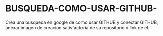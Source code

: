 # BUSQUEDA-COMO-USAR-GITHUB-
Crea una busqueda en google de como usar GITHUB y conectar GITHUB, anexar imagen de creacion satisfactoria de su repositorio o link de el.
